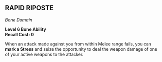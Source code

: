 ## RAPID RIPOSTE  
_Bone Domain_

**Level 6 Bone Ability**  
**Recall Cost: 0**

When an attack made against you from within Melee range fails, you can **mark a Stress** and seize the opportunity to deal the weapon damage of one of your active weapons to the attacker.  
